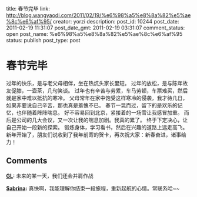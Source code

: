 title: 春节完毕
link: http://blog.wangyaodi.com/2011/02/19/%e6%98%a5%e8%8a%82%e5%ae%8c%e6%af%95/
creator: yorzi
description: 
post_id: 10244
post_date: 2011-02-19 11:31:07
post_date_gmt: 2011-02-19 03:31:07
comment_status: open
post_name: %e6%98%a5%e8%8a%82%e5%ae%8c%e6%af%95
status: publish
post_type: post

# 春节完毕

过年的快乐，是与老父母相伴，坐在热炕头家长里短。 过年的放松，是与陈年故友促膝，一壶茶，几句笑谈。 过年也有辛苦与劳累，车马劳顿，车票难买，然后就是家中难以抵抗的寒冷。 父母常年在家中饱受这样寒冷的侵袭，我才待几日，如果非要说自己辛苦，那也真是羞愧不已。 春节一晃而过，留下的是欢乐的记忆，也伴随着阵阵喘息。 好不容易回到北京，紧接着的一场雪让我感冒加重。 而后是公司的几大会议，又一次让我的喘息加剧。我真的累了。 终于下定决心，让自己开始一段新的探索。 锻炼身体，学习看书，然后在兴趣的道路上远走高飞。 新年开始了，朋友们说收到了我年前寄的贺卡，再次祝大家：新春奋进，诸事给力！

## Comments

**[GL](#731 "2011-02-19 13:16:29"):** 未来的某一天，我们还会并肩作战

**[Sabrina](#732 "2011-03-01 22:56:08"):** 真快啊，我能理解你结束一段旅程，重新起航的心情。常联系哈~~

